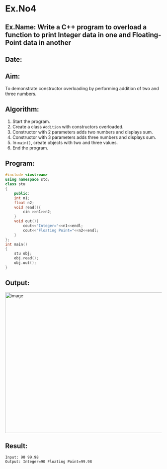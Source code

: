 # Ex.No4
## Ex.Name: Write a C++ program to overload a function to print Integer data in one and Floating-Point data in another
## Date:

## Aim:
To demonstrate constructor overloading by performing addition of two and three numbers.

## Algorithm:
1. Start the program.  
2. Create a class `Addition` with constructors overloaded.  
3. Constructor with 2 parameters adds two numbers and displays sum.  
4. Constructor with 3 parameters adds three numbers and displays sum.  
5. In `main()`, create objects with two and three values.  
6. End the program.  

## Program:
```cpp
#include <iostream>
using namespace std;
class stu
{
    public:
    int n1;
    float n2;
    void read(){
        cin >>n1>>n2;
    }
    void out(){
        cout<<"Integer="<<n1<<endl;
        cout<<"Floating Point="<<n2<<endl;
    }
};
int main()
{
    stu obj;
    obj.read();
    obj.out();
}
```

## Output:
<img width="669" height="452" alt="image" src="https://github.com/user-attachments/assets/2693018f-f821-4e18-a4f4-e8d0406d8cfd" />

## Result:
```
Input: 90 99.98
Output: Integer=90 Floating Point=99.98
```
